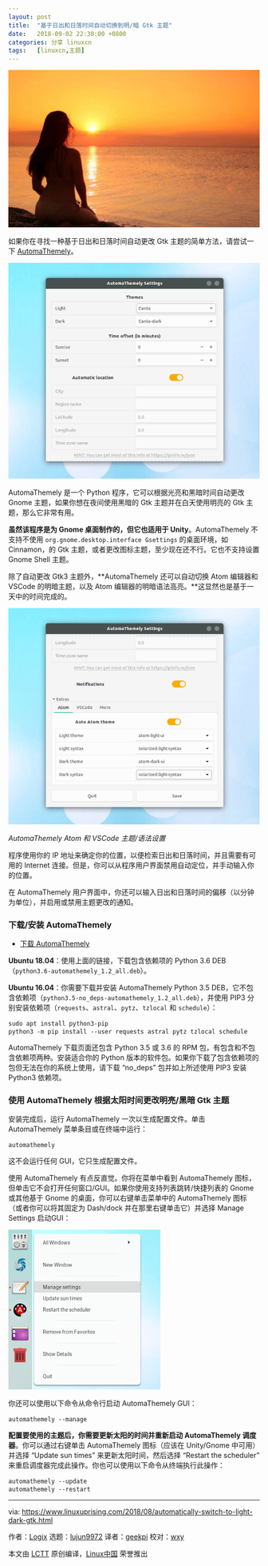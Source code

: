 ```yaml
---
layout: post
title:	"基于日出和日落时间自动切换到明/暗 Gtk 主题"
date:	2018-09-02 22:30:00 +0800 
categories:	分享 linuxcn 
tags:	[linuxcn,主题]
---
```



![](/Asserts/Images/album/201809/02/223426x8mw8f71f64jjfif.jpg)


如果你在寻找一种基于日出和日落时间自动更改 Gtk 主题的简单方法，请尝试一下 [AutomaThemely](https://github.com/C2N14/AutomaThemely)。


![](/Asserts/Images/album/201809/02/223131vngygzc55jccfyg8.png)


AutomaThemely 是一个 Python 程序，它可以根据光亮和黑暗时间自动更改 Gnome 主题，如果你想在夜间使用黑暗的 Gtk 主题并在白天使用明亮的 Gtk 主题，那么它非常有用。


**虽然该程序是为 Gnome 桌面制作的，但它也适用于 Unity**。AutomaThemely 不支持不使用 `org.gnome.desktop.interface Gsettings` 的桌面环境，如 Cinnamon，的 Gtk 主题，或者更改图标主题，至少现在还不行。它也不支持设置 Gnome Shell 主题。


除了自动更改 Gtk3 主题外，**AutomaThemely 还可以自动切换 Atom 编辑器和 VSCode 的明暗主题，以及 Atom 编辑器的明暗语法高亮。**这显然也是基于一天中的时间完成的。


![](/Asserts/Images/album/201809/02/223139j7tdmhqyhfyfdjdn.png)


*AutomaThemely Atom 和 VSCode 主题/语法设置*


程序使用你的 IP 地址来确定你的位置，以便检索日出和日落时间，并且需要有可用的 Internet 连接。但是，你可以从程序用户界面禁用自动定位，并手动输入你的位置。


在 AutomaThemely 用户界面中，你还可以输入日出和日落时间的偏移（以分钟为单位），并启用或禁用主题更改的通知。


### 下载/安装 AutomaThemely


* [下载 AutomaThemely](https://github.com/C2N14/AutomaThemely/releases)


**Ubuntu 18.04**：使用上面的链接，下载包含依赖项的 Python 3.6 DEB（`python3.6-automathemely_1.2_all.deb`）。


**Ubuntu 16.04**：你需要下载并安装 AutomaThemely Python 3.5 DEB，它不包含依赖项（`python3.5-no_deps-automathemely_1.2_all.deb`），并使用 PIP3 分别安装依赖项（`requests`、`astral`、`pytz`、`tzlocal` 和 `schedule`）：



```
sudo apt install python3-pip
python3 -m pip install --user requests astral pytz tzlocal schedule
```

AutomaThemely 下载页面还包含 Python 3.5 或 3.6 的 RPM 包，有包含和不包含依赖项两种。安装适合你的 Python 版本的软件包。如果你下载了包含依赖项的包但无法在你的系统上使用，请下载 “no\_deps” 包并如上所述使用 PIP3 安装 Python3 依赖项。


### 使用 AutomaThemely 根据太阳时间更改明亮/黑暗 Gtk 主题


安装完成后，运行 AutomaThemely 一次以生成配置文件。单击 AutomaThemely 菜单条目或在终端中运行：



```
automathemely
```

这不会运行任何 GUI，它只生成配置文件。


使用 AutomaThemely 有点反直觉。你将在菜单中看到 AutomaThemely 图标，但单击它不会打开任何窗口/GUI。如果你使用支持列表跳转/快捷列表的 Gnome 或其他基于 Gnome 的桌面，你可以右键单击菜单中的 AutomaThemely 图标（或者你可以将其固定为 Dash/dock 并在那里右键单击它）并选择 Manage Settings 启动GUI：


![](/Asserts/Images/album/201809/02/223148dd3dfennjjp2pdnh.png)


你还可以使用以下命令从命令行启动 AutomaThemely GUI：



```
automathemely --manage
```

**配置要使用的主题后，你需要更新太阳的时间并重新启动 AutomaThemely 调度器**。你可以通过右键单击 AutomaThemely 图标（应该在 Unity/Gnome 中可用）并选择 “Update sun times” 来更新太阳时间，然后选择 “Restart the scheduler” 来重启调度器完成此操作。你也可以使用以下命令从终端执行此操作：



```
automathemely --update
automathemely --restart
```



---


via: <https://www.linuxuprising.com/2018/08/automatically-switch-to-light-dark-gtk.html>


作者：[Logix](https://plus.google.com/118280394805678839070) 选题：[lujun9972](https://github.com/lujun9972) 译者：[geekpi](https://github.com/geekpi) 校对：[wxy](https://github.com/wxy)


本文由 [LCTT](https://github.com/LCTT/TranslateProject) 原创编译，[Linux中国](https://linux.cn/) 荣誉推出
